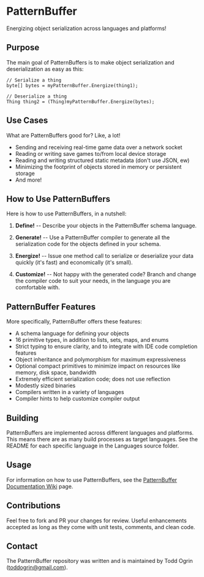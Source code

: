 # PatternBuffer #

Energizing object serialization across languages and platforms!

## Purpose ##

The main goal of PatternBuffers is to make object serialization and deserialization as easy as this:

```
// Serialize a thing
byte[] bytes = myPatternBuffer.Energize(thing1);

// Deserialize a thing
Thing thing2 = (Thing)myPatternBuffer.Energize(bytes);
```

## Use Cases ##

What are PatternBuffers good for? Like, a lot!

* Sending and receiving real-time game data over a network socket
* Reading or writing save games to/from local device storage
* Reading and writing structured static metadata (don't use JSON, ew)
* Minimizing the footprint of objects stored in memory or persistent storage
* And more!

## How to Use PatternBuffers ##

Here is how to use PatternBuffers, in a nutshell:

1. **Define!** -- Describe your objects in the PatternBuffer schema language.

2. **Generate!** -- Use a PatternBuffer compiler to generate all the serialization code for the objects defined in your schema.

3. **Energize!** -- Issue one method call to serialize or deserialize your data quickly (it's fast) and economically (it's small).

4. **Customize!** -- Not happy with the generated code? Branch and change the compiler code to suit your needs, in the language you are comfortable with.

## PatternBuffer Features ##

More specifically, PatternBuffer offers these features:

* A schema language for defining your objects
* 16 primitive types, in addition to lists, sets, maps, and enums
* Strict typing to ensure clarity, and to integrate with IDE code completion features
* Object inheritance and polymorphism for maximum expressiveness
* Optional compact primitives to minimize impact on resources like memory, disk space, bandwidth
* Extremely efficient serialization code; does not use reflection
* Modestly sized binaries
* Compilers written in a variety of languages
* Compiler hints to help customize compiler output

## Building ##

PatternBuffers are implemented across different languages and platforms. This means there are as many build processes as target languages. See the README for each specific language in the Languages source folder.

## Usage ##

For information on how to use PatternBuffers, see the [PatternBuffer Documentation Wiki](https://github.com/toddogrin/PatternBuffer/wiki) page.

## Contributions ##

Feel free to fork and PR your changes for review. Useful enhancements accepted as long as they come with unit tests, comments, and clean code.

## Contact ##

The PatternBuffer repository was written and is maintained by Todd Ogrin (<toddogrin@gmail.com>).
